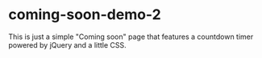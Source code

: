 # coming-soon-demo-2
This is just a simple "Coming soon" page that features a countdown timer powered by jQuery and a little CSS.
